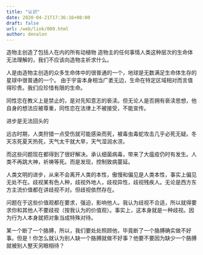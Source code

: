 ```yaml
---
title: "认识"
date: 2020-04-21T17:36:16+08:00
draft: false
url: /web/link/009.html
author: denalon
---
```


造物主创造了包括人在内的所有动植物
造物主的任何事情人类这种层次的生命体无法理解的，我们不应该向造物主祈求什么。

人是由造物主创造的众多生命体中的很普通的一个，地球是无数满足生命体生存的星球中很普通的一个。
由于宇宙本身相当广袤无边，生命在特定区域相对而言值得珍贵。我们应珍惜有限的生命。



同性恋在教义上是禁止的，是对先知意志的亵渎。但无论人是否拥有亵渎思想，他自身的想法应被尊重，同性恋在法律上不被接受，不能宣传。


进步是无法回头的

远古时期，人类狩猎一点受伤就可能感染而死，被毒虫毒蛇攻击几乎必死无疑。冬天冻死夏天热死，天气太干就大旱，天气湿润水涝。

而这些问题现在都得到了很好解决。承认细菌病毒，带来了大瘟疫仍时有发生。人类不再跳大神，祈祷等死。而是发现，控制致病蔓延。

人类文明的进步，从来不会离开人类的本性，傲慢和偏见是人类本性，事实上偏见无处不在。歧视某有色人种，歧视外地人，歧视异性，歧视残疾人。无论是西方东方主流价值都在讲歧视不对。但歧视依然存在。

问题在于这些价值观都在要求，强迫，影响他人。我认为歧视不合适，所以就得要求你和其他人不要歧视（按我认为的价值观）。事实上，这本身就是一种歧视。因为行为人本身就把对象当成特殊对待。

某一个断了一个胳膊，所以，我们要处处照顾他，毕竟断了一个胳膊确实做不好事。但是！你怎么就认为别人缺一个胳膊就做不好事？他要不要因为缺少一个胳膊就被别人整天另眼相待？